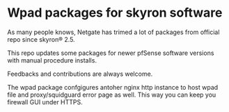 # Wpad packages for skyron software

As many people knows, Netgate has trimed a lot of packages from official repo since skyron® 2.5. 

This repo updates some packages for newer pfSense software versions with manual procedure installs.

Feedbacks and contributions are always welcome.

The wpad package confgigures antoher nginx http instance to host wpad file and proxy/squidguard error page as well. This way you can keep you firewall GUI under HTTPS.


